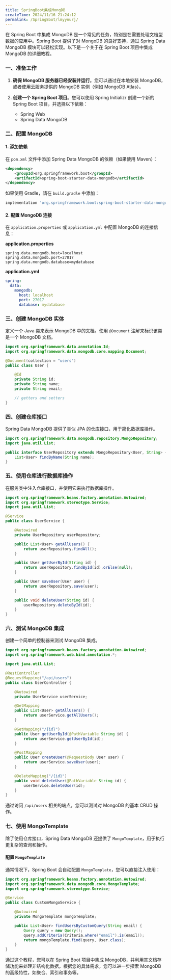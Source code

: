 ```yaml
---
title: SpringBoot集成MongDB
createTime: 2024/11/16 21:24:12
permalink: /SpringBoot/lmyynurj/
---
```

在 Spring Boot 中集成 MongoDB 是一个常见的任务，特别是在需要处理文档型数据的应用中。Spring Boot 提供了对 MongoDB 的良好支持，通过 Spring Data MongoDB 模块可以轻松实现。以下是一个关于在 Spring Boot 项目中集成 MongoDB 的详细教程。

### 一、准备工作

1. **确保 MongoDB 服务器已经安装并运行**。您可以通过在本地安装 MongoDB，或者使用云服务提供的 MongoDB 实例（例如 MongoDB Atlas）。

2. **创建一个 Spring Boot 项目**。您可以使用 Spring Initializr 创建一个新的 Spring Boot 项目，并选择以下依赖：

   - Spring Web
   - Spring Data MongoDB

### 二、配置 MongoDB

#### 1. 添加依赖

在 `pom.xml` 文件中添加 Spring Data MongoDB 的依赖（如果使用 Maven）：

```xml
<dependency>
    <groupId>org.springframework.boot</groupId>
    <artifactId>spring-boot-starter-data-mongodb</artifactId>
</dependency>
```

如果使用 Gradle，请在 `build.gradle` 中添加：

```groovy
implementation 'org.springframework.boot:spring-boot-starter-data-mongodb'
```

#### 2. 配置 MongoDB 连接

在 `application.properties` 或 `application.yml` 中配置 MongoDB 的连接信息：

**application.properties**

```properties
spring.data.mongodb.host=localhost
spring.data.mongodb.port=27017
spring.data.mongodb.database=mydatabase
```

**application.yml**

```yaml
spring:
  data:
    mongodb:
      host: localhost
      port: 27017
      database: mydatabase
```

### 三、创建 MongoDB 实体

定义一个 Java 类来表示 MongoDB 中的文档。使用 `@Document` 注解来标识该类是一个 MongoDB 文档。

```java
import org.springframework.data.annotation.Id;
import org.springframework.data.mongodb.core.mapping.Document;

@Document(collection = "users")
public class User {

    @Id
    private String id;
    private String name;
    private String email;

    // getters and setters
}
```

### 四、创建仓库接口

Spring Data MongoDB 提供了类似 JPA 的仓库接口，用于简化数据库操作。

```java
import org.springframework.data.mongodb.repository.MongoRepository;
import java.util.List;

public interface UserRepository extends MongoRepository<User, String> {
    List<User> findByName(String name);
}
```

### 五、使用仓库进行数据库操作

在服务类中注入仓库接口，并使用它来执行数据库操作。

```java
import org.springframework.beans.factory.annotation.Autowired;
import org.springframework.stereotype.Service;
import java.util.List;

@Service
public class UserService {

    @Autowired
    private UserRepository userRepository;

    public List<User> getAllUsers() {
        return userRepository.findAll();
    }

    public User getUserById(String id) {
        return userRepository.findById(id).orElse(null);
    }

    public User saveUser(User user) {
        return userRepository.save(user);
    }

    public void deleteUser(String id) {
        userRepository.deleteById(id);
    }
}
```

### 六、测试 MongoDB 集成

创建一个简单的控制器来测试 MongoDB 集成。

```java
import org.springframework.beans.factory.annotation.Autowired;
import org.springframework.web.bind.annotation.*;

import java.util.List;

@RestController
@RequestMapping("/api/users")
public class UserController {

    @Autowired
    private UserService userService;

    @GetMapping
    public List<User> getAllUsers() {
        return userService.getAllUsers();
    }

    @GetMapping("/{id}")
    public User getUserById(@PathVariable String id) {
        return userService.getUserById(id);
    }

    @PostMapping
    public User createUser(@RequestBody User user) {
        return userService.saveUser(user);
    }

    @DeleteMapping("/{id}")
    public void deleteUser(@PathVariable String id) {
        userService.deleteUser(id);
    }
}
```

通过访问 `/api/users` 相关的端点，您可以测试对 MongoDB 的基本 CRUD 操作。

### 七、使用 MongoTemplate

除了使用仓库接口，Spring Data MongoDB 还提供了 `MongoTemplate`，用于执行更复杂的查询和操作。

#### 配置 `MongoTemplate`

通常情况下，Spring Boot 会自动配置 `MongoTemplate`，您可以直接注入使用：

```java
import org.springframework.beans.factory.annotation.Autowired;
import org.springframework.data.mongodb.core.MongoTemplate;
import org.springframework.stereotype.Service;

@Service
public class CustomMongoService {

    @Autowired
    private MongoTemplate mongoTemplate;

    public List<User> findUsersByCustomQuery(String email) {
        Query query = new Query();
        query.addCriteria(Criteria.where("email").is(email));
        return mongoTemplate.find(query, User.class);
    }
}
```

通过这个教程，您可以在 Spring Boot 项目中集成 MongoDB，并利用其文档存储功能来处理非结构化数据。根据您的具体需求，您可以进一步探索 MongoDB 的高级特性，如聚合、索引和事务等。
